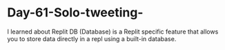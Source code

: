# Day-61-Solo-tweeting-
I learned about Replit DB (Database) is a Replit specific feature that allows you to store data directly in a repl using a built-in database.
